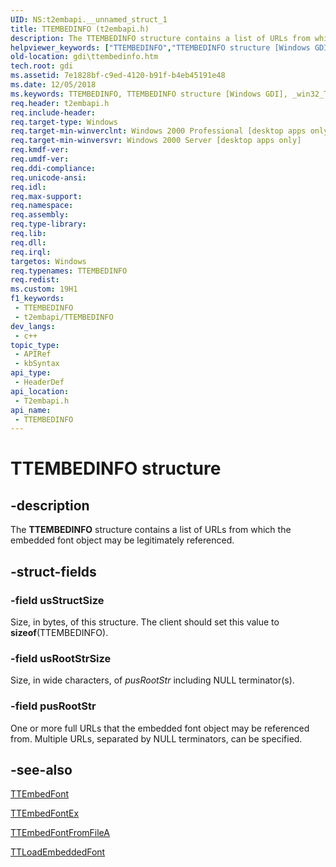 ```yaml
---
UID: NS:t2embapi.__unnamed_struct_1
title: TTEMBEDINFO (t2embapi.h)
description: The TTEMBEDINFO structure contains a list of URLs from which the embedded font object may be legitimately referenced.
helpviewer_keywords: ["TTEMBEDINFO","TTEMBEDINFO structure [Windows GDI]","_win32_TTEMBEDINFO","gdi.ttembedinfo","t2embapi/TTEMBEDINFO"]
old-location: gdi\ttembedinfo.htm
tech.root: gdi
ms.assetid: 7e1828bf-c9ed-4120-b91f-b4eb45191e48
ms.date: 12/05/2018
ms.keywords: TTEMBEDINFO, TTEMBEDINFO structure [Windows GDI], _win32_TTEMBEDINFO, gdi.ttembedinfo, t2embapi/TTEMBEDINFO
req.header: t2embapi.h
req.include-header: 
req.target-type: Windows
req.target-min-winverclnt: Windows 2000 Professional [desktop apps only]
req.target-min-winversvr: Windows 2000 Server [desktop apps only]
req.kmdf-ver: 
req.umdf-ver: 
req.ddi-compliance: 
req.unicode-ansi: 
req.idl: 
req.max-support: 
req.namespace: 
req.assembly: 
req.type-library: 
req.lib: 
req.dll: 
req.irql: 
targetos: Windows
req.typenames: TTEMBEDINFO
req.redist: 
ms.custom: 19H1
f1_keywords:
 - TTEMBEDINFO
 - t2embapi/TTEMBEDINFO
dev_langs:
 - c++
topic_type:
 - APIRef
 - kbSyntax
api_type:
 - HeaderDef
api_location:
 - T2embapi.h
api_name:
 - TTEMBEDINFO
---
```


# TTEMBEDINFO structure


## -description

The <b>TTEMBEDINFO</b> structure contains a list of URLs from which the embedded font object may be legitimately referenced.

## -struct-fields

### -field usStructSize

Size, in bytes, of this structure. The client should set this value to <b>sizeof</b>(TTEMBEDINFO).

### -field usRootStrSize

Size, in wide characters, of <i>pusRootStr</i> including NULL terminator(s).

### -field pusRootStr

One or more full URLs that the embedded font object may be referenced from. Multiple URLs, separated by NULL terminators, can be specified.

## -see-also

<a href="/windows/desktop/api/t2embapi/nf-t2embapi-ttembedfont">TTEmbedFont</a>



<a href="/windows/desktop/api/t2embapi/nf-t2embapi-ttembedfontex">TTEmbedFontEx</a>



<a href="/windows/desktop/api/t2embapi/nf-t2embapi-ttembedfontfromfilea">TTEmbedFontFromFileA</a>



<a href="/windows/desktop/api/t2embapi/nf-t2embapi-ttloadembeddedfont">TTLoadEmbeddedFont</a>